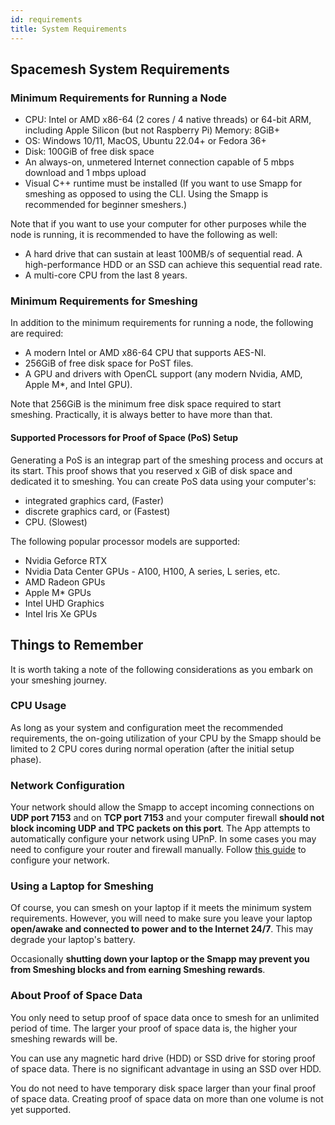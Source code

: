 ```yaml
---
id: requirements
title: System Requirements
---
```


## Spacemesh System Requirements

### Minimum Requirements for Running a Node

- CPU: Intel or AMD x86-64 (2 cores / 4 native threads) or 64-bit ARM, including Apple Silicon (but not Raspberry Pi)
Memory: 8GiB+
- OS: Windows 10/11, MacOS, Ubuntu 22.04+ or Fedora 36+
- Disk: 100GiB of free disk space
- An always-on, unmetered Internet connection capable of 5 mbps download and 1 mbps upload
- Visual C++ runtime must be installed (If you want to use Smapp for smeshing as opposed to using the CLI. Using the Smapp is recommended for beginner smeshers.)

Note that if you want to use your computer for other purposes while the node is running, it is recommended to have the following as well:

- A hard drive that can sustain at least 100MB/s of sequential read. A high-performance HDD or an SSD can achieve this sequential read rate.
- A multi-core CPU from the last 8 years.

### Minimum Requirements for Smeshing

In addition to the minimum requirements for running a node, the following are required:

- A modern Intel or AMD x86-64 CPU that supports AES-NI.
- 256GiB of free disk space for PoST files.
- A GPU and drivers with OpenCL support (any modern Nvidia, AMD, Apple M*, and Intel GPU).

Note that 256GiB is the minimum free disk space required to start smeshing. Practically, it is always better to have more than that. 

#### Supported Processors for Proof of Space (PoS) Setup

Generating a PoS is an integrap part of the smeshing process and occurs at its start. This proof shows that you reserved x GiB of disk space and dedicated it to smeshing. You can create PoS data using your computer's:

- integrated graphics card, (Faster)
- discrete graphics card, or (Fastest)
- CPU. (Slowest)

The following popular processor models are supported:

- Nvidia Geforce RTX
- Nvidia Data Center GPUs - A100, H100, A series, L series, etc.
- AMD Radeon GPUs
- Apple M* GPUs
- Intel UHD Graphics
- Intel Iris Xe GPUs

## Things to Remember

It is worth taking a note of the following considerations as you embark on your smeshing journey.

### CPU Usage

As long as your system and configuration meet the recommended requirements, the on-going utilization of your CPU by the Smapp should be limited to 2 CPU cores during normal operation (after the initial setup phase).

### Network Configuration

Your network should allow the Smapp to accept incoming connections on **UDP port 7153** and on **TCP port 7153** and your computer firewall **should not block incoming UDP and TPC packets on this port**. The App attempts to automatically configure your network using UPnP. In some cases you may need to configure your router and firewall manually. Follow [this guide](./netconfig.md) to configure your network.

### Using a Laptop for Smeshing

Of course, you can smesh on your laptop if it meets the minimum system requirements. However, you will need to make sure you leave your laptop **open/awake and connected to power and to the Internet 24/7**. This may degrade your laptop's battery.

Occasionally **shutting down your laptop or the Smapp may prevent you from Smeshing blocks and from earning Smeshing rewards**.

### About Proof of Space Data

You only need to setup proof of space data once to smesh for an unlimited period of time. The larger your proof of space data is, the higher your smeshing rewards will be.

You can use any magnetic hard drive (HDD) or SSD drive for storing proof of space data. There is no significant advantage in using an SSD over HDD.

You do not need to have temporary disk space larger than your final proof of space data. Creating proof of space data on more than one volume is not yet supported.

